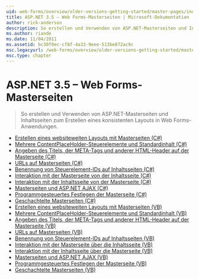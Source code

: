 ```yaml
---
uid: web-forms/overview/older-versions-getting-started/master-pages/index
title: ASP.NET 3.5 – Web Forms-Masterseiten | Microsoft-Dokumentation
author: rick-anderson
description: So erstellen und Verwenden von ASP.NET-Masterseiten und Inhaltsseiten zum Erstellen eines konsistenten Layouts in Web Forms-Anwendungen.
ms.author: riande
ms.date: 11/04/2011
ms.assetid: bc30f0ec-cf8f-4a33-9eee-513be872ac9c
msc.legacyurl: /web-forms/overview/older-versions-getting-started/master-pages
msc.type: chapter
---
```

<a name="aspnet-35---web-forms-master-pages"></a>ASP.NET 3.5 – Web Forms-Masterseiten
====================
> So erstellen und Verwenden von ASP.NET-Masterseiten und Inhaltsseiten zum Erstellen eines konsistenten Layouts in Web Forms-Anwendungen.


- [Erstellen eines websiteweiten Layouts mit Masterseiten (C#)](creating-a-site-wide-layout-using-master-pages-cs.md)
- [Mehrere ContentPlaceHolder-Steuerelemente und Standardinhalt (C#)](multiple-contentplaceholders-and-default-content-cs.md)
- [Angeben des Titels, der META-Tags und anderer HTML-Header auf der Masterseite (C#)](specifying-the-title-meta-tags-and-other-html-headers-in-the-master-page-cs.md)
- [URLs auf Masterseiten (C#)](urls-in-master-pages-cs.md)
- [Benennung von Steuerelement-IDs auf Inhaltsseiten (C#)](control-id-naming-in-content-pages-cs.md)
- [Interaktion mit der Masterseite von der Inhaltsseite (C#)](interacting-with-the-master-page-from-the-content-page-cs.md)
- [Interaktion mit der Inhaltsseite von der Masterseite (C#)](interacting-with-the-content-page-from-the-master-page-cs.md)
- [Masterseiten und ASP.NET AJAX (C#)](master-pages-and-asp-net-ajax-cs.md)
- [Programmgesteuertes Festlegen der Masterseite (C#)](specifying-the-master-page-programmatically-cs.md)
- [Geschachtelte Masterseiten (C#)](nested-master-pages-cs.md)
- [Erstellen eines websiteweiten Layouts mit Masterseiten (VB)](creating-a-site-wide-layout-using-master-pages-vb.md)
- [Mehrere ContentPlaceHolder-Steuerelemente und Standardinhalt (VB)](multiple-contentplaceholders-and-default-content-vb.md)
- [Angeben des Titels, der META-Tags und anderer HTML-Header auf der Masterseite (VB)](specifying-the-title-meta-tags-and-other-html-headers-in-the-master-page-vb.md)
- [URLs auf Masterseiten (VB)](urls-in-master-pages-vb.md)
- [Benennung von Steuerelement-IDs auf Inhaltsseiten (VB)](control-id-naming-in-content-pages-vb.md)
- [Interaktion mit der Masterseite über die Inhaltsseite (VB)](interacting-with-the-master-page-from-the-content-page-vb.md)
- [Interaktion mit der Inhaltsseite über die Masterseite (VB)](interacting-with-the-content-page-from-the-master-page-vb.md)
- [Masterseiten und ASP.NET AJAX (VB)](master-pages-and-asp-net-ajax-vb.md)
- [Programmgesteuertes Festlegen der Masterseite (VB)](specifying-the-master-page-programmatically-vb.md)
- [Geschachtelte Masterseiten (VB)](nested-master-pages-vb.md)
